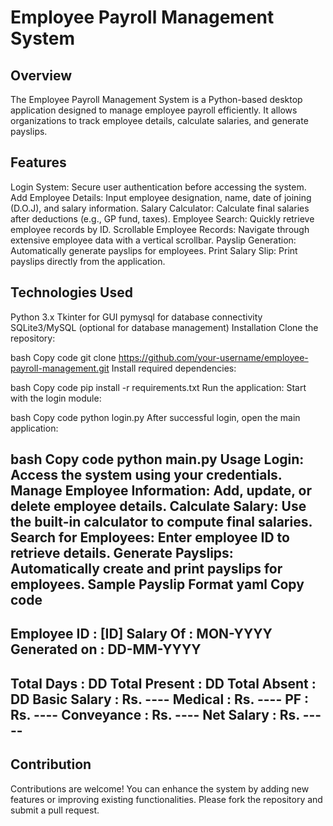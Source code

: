# Employee Payroll Management System
## Overview
The Employee Payroll Management System is a Python-based desktop application designed to manage employee payroll efficiently. It allows organizations to track employee details, calculate salaries, and generate payslips.

## Features
Login System: Secure user authentication before accessing the system.
Add Employee Details: Input employee designation, name, date of joining (D.O.J), and salary information.
Salary Calculator: Calculate final salaries after deductions (e.g., GP fund, taxes).
Employee Search: Quickly retrieve employee records by ID.
Scrollable Employee Records: Navigate through extensive employee data with a vertical scrollbar.
Payslip Generation: Automatically generate payslips for employees.
Print Salary Slip: Print payslips directly from the application.
## Technologies Used
Python 3.x
Tkinter for GUI
pymysql for database connectivity
SQLite3/MySQL (optional for database management)
Installation
Clone the repository:

bash
Copy code
git clone https://github.com/your-username/employee-payroll-management.git
Install required dependencies:

bash
Copy code
pip install -r requirements.txt
Run the application: Start with the login module:

bash
Copy code
python login.py
After successful login, open the main application:

bash
Copy code
python main.py
Usage
Login: Access the system using your credentials.
Manage Employee Information: Add, update, or delete employee details.
Calculate Salary: Use the built-in calculator to compute final salaries.
Search for Employees: Enter employee ID to retrieve details.
Generate Payslips: Automatically create and print payslips for employees.
Sample Payslip Format
yaml
Copy code
------------------------------------------------
Employee ID           :  [ID]
Salary Of             :  MON-YYYY
Generated on          :  DD-MM-YYYY
-------------------------------------------------
Total Days            :  DD
Total Present         :  DD
Total Absent          :  DD
Basic Salary          :  Rs. ----
Medical               :  Rs. ----
PF                    :  Rs. ----
Conveyance            :  Rs. ----
Net Salary            :  Rs. -----
-------------------------------------------------

## Contribution
Contributions are welcome! You can enhance the system by adding new features or improving existing functionalities. Please fork the repository and submit a pull request.

